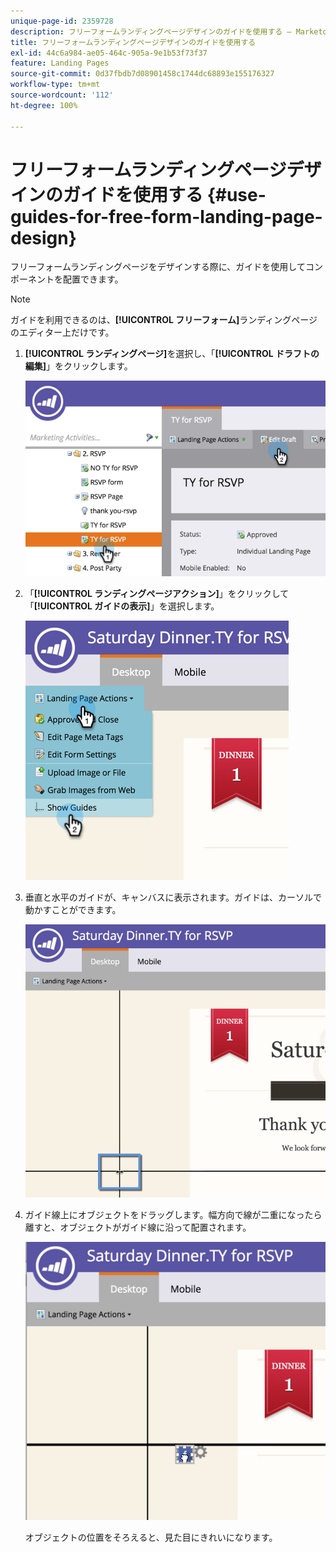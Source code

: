```yaml
---
unique-page-id: 2359728
description: フリーフォームランディングページデザインのガイドを使用する — Marketo ドキュメント — 製品ドキュメント
title: フリーフォームランディングページデザインのガイドを使用する
exl-id: 44c6a984-ae05-464c-905a-9e1b53f73f37
feature: Landing Pages
source-git-commit: 0d37fbdb7d08901458c1744dc68893e155176327
workflow-type: tm+mt
source-wordcount: '112'
ht-degree: 100%

---
```


# フリーフォームランディングページデザインのガイドを使用する {#use-guides-for-free-form-landing-page-design}

フリーフォームランディングページをデザインする際に、ガイドを使用してコンポーネントを配置できます。

>[!NOTE]
>
>ガイドを利用できるのは、**[!UICONTROL フリーフォーム]**&#x200B;ランディングページのエディター上だけです。

1. **[!UICONTROL ランディングページ]**&#x200B;を選択し、「**[!UICONTROL ドラフトの編集]**」をクリックします。

   ![](assets/image2015-5-20-14-3a10-3a9.png)

1. 「**[!UICONTROL ランディングページアクション]**」をクリックして「**[!UICONTROL ガイドの表示]**」を選択します。

   ![](assets/image2015-5-20-14-3a12-3a15.png)

1. 垂直と水平のガイドが、キャンバスに表示されます。ガイドは、カーソルで動かすことができます。

   ![](assets/image2015-5-20-14-3a15-3a9.png)

1. ガイド線上にオブジェクトをドラッグします。幅方向で線が二重になったら離すと、オブジェクトがガイド線に沿って配置されます。

   ![](assets/image2015-5-20-14-3a17-3a24.png)

   オブジェクトの位置をそろえると、見た目にきれいになります。
